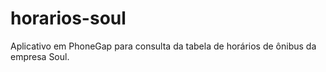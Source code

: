 horarios-soul
=============

Aplicativo em PhoneGap para consulta da tabela de horários de ônibus da empresa Soul.
